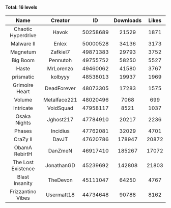 #### Total: 16 levels

| Name | Creator | ID | Downloads | Likes |
|:---:|:---:|:---:|:---:|:---:|
| Chaotic Hyperdrive | Havok | 50258689 | 21529 | 1871
| Malware II | Enlex | 50000528 | 34136 | 3173
| Magnetum | Zafkiel7 | 49871383 | 29793 | 3752
| Big Boom | Pennutoh | 49755752 | 58250 | 5527
| Haste | MrLorenzo | 49460062 | 41580 | 3767
| prismatic | kolbyyy | 48538013 | 19937 | 1969
| Grimoire Heart | DeadForever | 48073305 | 17283 | 1575
| Volume | Metalface221 | 48020496 | 7068 | 699
| Intricate | VoidSquad | 47958117 | 8521 | 1037
| Osaka Nights | Jghost217 | 47784910 | 20217 | 2236
| Phases | Incidius | 47762081 | 32029 | 4701
| CraZy II | DavJT | 47620786 | 178947 | 20872
| ObamA RebirtH | DanZmeN | 46917410 | 185267 | 17072
| The Lost Existence | JonathanGD | 45239692 | 142808 | 21803
| Blast Insanity | TheDevon | 45111047 | 64250 | 4767
| Frizzantino Vibes | Usermatt18 | 44734648 | 90788 | 8162
